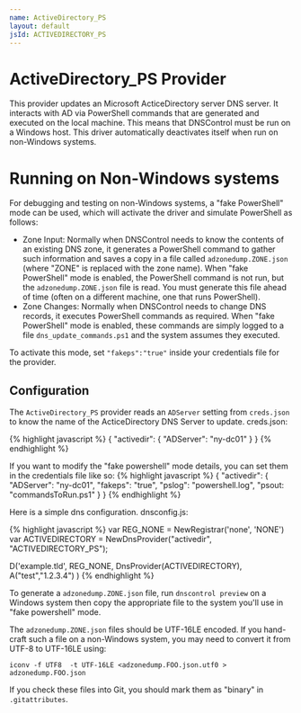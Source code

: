 ```yaml
---
name: ActiveDirectory_PS
layout: default
jsId: ACTIVEDIRECTORY_PS
---
```

# ActiveDirectory_PS Provider

This provider updates an Microsoft ActiceDirectory server DNS server. It interacts
with AD via PowerShell commands that are generated and executed on the local machine.
This means that DNSControl must be run on a Windows host.
This driver automatically deactivates itself when run on non-Windows systems.

# Running on Non-Windows systems

For debugging and testing on non-Windows systems,
a "fake PowerShell" mode can be used, which will activate the driver and
simulate PowerShell as follows:

* Zone Input: Normally when DNSControl needs to know the contents of an existing DNS zone, it generates a PowerShell command to gather such information and saves a copy in a file called `adzonedump.ZONE.json` (where "ZONE" is replaced with the zone name).  When "fake PowerShell" mode is enabled, the PowerShell command is not run, but the `adzonedump.ZONE.json` file is read. You must generate this file ahead of time (often on a different machine, one that runs PowerShell).
* Zone Changes: Normally when DNSControl needs to change DNS records, it executes PowerShell commands as required.  When "fake PowerShell" mode is enabled, these commands are simply logged to a file `dns_update_commands.ps1` and the system assumes they executed.

To activate this mode, set `"fakeps":"true"` inside your credentials file for the provider.

## Configuration

The `ActiveDirectory_PS` provider reads an `ADServer` setting from
`creds.json` to know the name of the ActiceDirectory DNS Server to
update.  creds.json:

{% highlight javascript %}
{
  "activedir": {
    "ADServer": "ny-dc01"
  }
}
{% endhighlight %}

If you want to modify the "fake powershell" mode details, you can set them in the credentials file like so:
{% highlight javascript %}
{
  "activedir": {
    "ADServer": "ny-dc01",
    "fakeps": "true",
    "pslog": "powershell.log",
    "psout: "commandsToRun.ps1"
  }
}
{% endhighlight %}

Here is a simple dns configuration. dnsconfig.js:

{% highlight javascript %}
var REG_NONE = NewRegistrar('none', 'NONE')
var ACTIVEDIRECTORY = NewDnsProvider("activedir", "ACTIVEDIRECTORY_PS");

D('example.tld', REG_NONE, DnsProvider(ACTIVEDIRECTORY),
      A("test","1.2.3.4")
)
{% endhighlight %}

To generate a `adzonedump.ZONE.json` file, run `dnscontrol preview`
on a Windows system then copy the appropriate file to the system
you'll use in "fake powershell" mode.

The `adzonedump.ZONE.json` files should be UTF-16LE encoded. If you
hand-craft such a file on a non-Windows system, you may need to
convert it from UTF-8 to UTF-16LE using:

    iconv -f UTF8  -t UTF-16LE <adzonedump.FOO.json.utf0 > adzonedump.FOO.json

If you check these files into Git, you should mark them as "binary" in `.gitattributes`.
